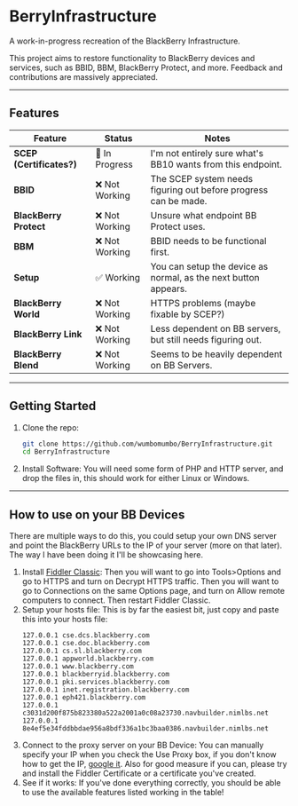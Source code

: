 # BerryInfrastructure
A work-in-progress recreation of the BlackBerry Infrastructure.

This project aims to restore functionality to BlackBerry devices and services, such as BBID, BBM, BlackBerry Protect, and more. Feedback and contributions are massively appreciated.

---

## Features

| Feature                 | Status         | Notes                                                              |
|-------------------------|----------------|--------------------------------------------------------------------|
| **SCEP (Certificates?)**| 🔧 In Progress | I'm not entirely sure what's BB10 wants from this endpoint.     |
| **BBID**                | ❌ Not Working | The SCEP system needs figuring out before progress can be made. |
| **BlackBerry Protect**  | ❌ Not Working | Unsure what endpoint BB Protect uses.                           |
| **BBM**                 | ❌ Not Working | BBID needs to be functional first.                              |
| **Setup**               | ✅ Working     | You can setup the device as normal, as the next button appears. |
| **BlackBerry World**    | ❌ Not Working | HTTPS problems (maybe fixable by SCEP?)                         |
| **BlackBerry Link**     | ❌ Not Working | Less dependent on BB servers, but still needs figuring out.     |
| **BlackBerry Blend**    | ❌ Not Working | Seems to be heavily dependent on BB Servers.                    |

---

## Getting Started

1. Clone the repo:
   ```bash
   git clone https://github.com/wumbomumbo/BerryInfrastructure.git
   cd BerryInfrastructure
   ```
2. Install Software:
   You will need some form of PHP and HTTP server, and drop the files in, this should work for either Linux or Windows.

---

## How to use on your BB Devices

There are multiple ways to do this, you could setup your own DNS server and point the BlackBerry URLs to the IP of your server (more on that later).
The way I have been doing it I'll be showcasing here.

1. Install [Fiddler Classic](https://www.telerik.com/download/fiddler):
   Then you will want to go into Tools>Options and go to HTTPS and turn on Decrypt HTTPS traffic. Then you will want to go to Connections on the same Options page, and turn on Allow remote computers to connect. Then restart Fiddler    Classic.
2. Setup your hosts file:
   This is by far the easiest bit, just copy and paste this into your hosts file:
   ```
   127.0.0.1 cse.dcs.blackberry.com
   127.0.0.1 cse.doc.blackberry.com
   127.0.0.1 cs.sl.blackberry.com
   127.0.0.1 appworld.blackberry.com
   127.0.0.1 www.blackberry.com
   127.0.0.1 blackberryid.blackberry.com
   127.0.0.1 pki.services.blackberry.com
   127.0.0.1 inet.registration.blackberry.com
   127.0.0.1 eph421.blackberry.com
   127.0.0.1 c3031d200f875b823380a522a2001a0c08a23730.navbuilder.nimlbs.net
   127.0.0.1 8e4ef5e34fddbbdae956a8bdf336a1bc3baa0386.navbuilder.nimlbs.net
   ```
3. Connect to the proxy server on your BB Device:
   You can manually specify your IP when you check the Use Proxy box, if you don't know how to get the IP, [google it](https://www.google.com/search?q=how+to+get+local+ip).
   Also for good measure if you can, please try and install the Fiddler Certificate or a certificate you've created.
4. See if it works:
   If you've done everything correctly, you should be able to use the available features listed working in the table!
